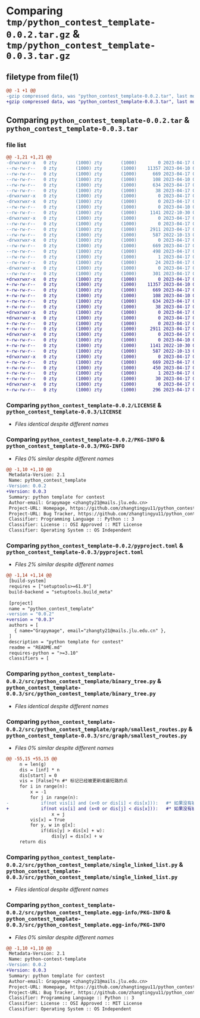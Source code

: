# Comparing `tmp/python_contest_template-0.0.2.tar.gz` & `tmp/python_contest_template-0.0.3.tar.gz`

## filetype from file(1)

```diff
@@ -1 +1 @@
-gzip compressed data, was "python_contest_template-0.0.2.tar", last modified: Mon Apr 17 07:25:04 2023, max compression
+gzip compressed data, was "python_contest_template-0.0.3.tar", last modified: Mon Apr 17 07:45:11 2023, max compression
```

## Comparing `python_contest_template-0.0.2.tar` & `python_contest_template-0.0.3.tar`

### file list

```diff
@@ -1,21 +1,21 @@
-drwxrwxr-x   0 zty       (1000) zty       (1000)        0 2023-04-17 07:25:04.484866 python_contest_template-0.0.2/
--rw-rw-r--   0 zty       (1000) zty       (1000)    11357 2023-04-10 07:05:07.000000 python_contest_template-0.0.2/LICENSE
--rw-rw-r--   0 zty       (1000) zty       (1000)      669 2023-04-17 07:25:04.484866 python_contest_template-0.0.2/PKG-INFO
--rw-rw-r--   0 zty       (1000) zty       (1000)      108 2023-04-10 06:51:34.000000 python_contest_template-0.0.2/README.md
--rw-rw-r--   0 zty       (1000) zty       (1000)      634 2023-04-17 07:24:45.000000 python_contest_template-0.0.2/pyproject.toml
--rw-rw-r--   0 zty       (1000) zty       (1000)       38 2023-04-17 07:25:04.484866 python_contest_template-0.0.2/setup.cfg
-drwxrwxr-x   0 zty       (1000) zty       (1000)        0 2023-04-17 07:25:04.480866 python_contest_template-0.0.2/src/
-drwxrwxr-x   0 zty       (1000) zty       (1000)        0 2023-04-17 07:25:04.480866 python_contest_template-0.0.2/src/python_contest_template/
--rw-rw-r--   0 zty       (1000) zty       (1000)        0 2023-04-10 06:53:27.000000 python_contest_template-0.0.2/src/python_contest_template/__init__.py
--rw-rw-r--   0 zty       (1000) zty       (1000)     1141 2022-10-30 07:19:15.000000 python_contest_template-0.0.2/src/python_contest_template/binary_tree.py
-drwxrwxr-x   0 zty       (1000) zty       (1000)        0 2023-04-17 07:25:04.484866 python_contest_template-0.0.2/src/python_contest_template/graph/
--rw-rw-r--   0 zty       (1000) zty       (1000)        0 2023-04-17 07:05:43.000000 python_contest_template-0.0.2/src/python_contest_template/graph/__init__.py
--rw-rw-r--   0 zty       (1000) zty       (1000)     2911 2023-04-17 06:59:40.000000 python_contest_template-0.0.2/src/python_contest_template/graph/smallest_routes.py
--rw-rw-r--   0 zty       (1000) zty       (1000)      587 2022-10-13 06:09:27.000000 python_contest_template-0.0.2/src/python_contest_template/single_linked_list.py
-drwxrwxr-x   0 zty       (1000) zty       (1000)        0 2023-04-17 07:25:04.480866 python_contest_template-0.0.2/src/python_contest_template.egg-info/
--rw-rw-r--   0 zty       (1000) zty       (1000)      669 2023-04-17 07:25:04.000000 python_contest_template-0.0.2/src/python_contest_template.egg-info/PKG-INFO
--rw-rw-r--   0 zty       (1000) zty       (1000)      498 2023-04-17 07:25:04.000000 python_contest_template-0.0.2/src/python_contest_template.egg-info/SOURCES.txt
--rw-rw-r--   0 zty       (1000) zty       (1000)        1 2023-04-17 07:25:04.000000 python_contest_template-0.0.2/src/python_contest_template.egg-info/dependency_links.txt
--rw-rw-r--   0 zty       (1000) zty       (1000)       24 2023-04-17 07:25:04.000000 python_contest_template-0.0.2/src/python_contest_template.egg-info/top_level.txt
-drwxrwxr-x   0 zty       (1000) zty       (1000)        0 2023-04-17 07:25:04.484866 python_contest_template-0.0.2/tests/
--rw-rw-r--   0 zty       (1000) zty       (1000)      301 2023-04-17 07:20:24.000000 python_contest_template-0.0.2/tests/test_smallest_routes.py
+drwxrwxr-x   0 zty       (1000) zty       (1000)        0 2023-04-17 07:45:11.123470 python_contest_template-0.0.3/
+-rw-rw-r--   0 zty       (1000) zty       (1000)    11357 2023-04-10 07:05:07.000000 python_contest_template-0.0.3/LICENSE
+-rw-rw-r--   0 zty       (1000) zty       (1000)      669 2023-04-17 07:45:11.123470 python_contest_template-0.0.3/PKG-INFO
+-rw-rw-r--   0 zty       (1000) zty       (1000)      108 2023-04-10 06:51:34.000000 python_contest_template-0.0.3/README.md
+-rw-rw-r--   0 zty       (1000) zty       (1000)      634 2023-04-17 07:42:12.000000 python_contest_template-0.0.3/pyproject.toml
+-rw-rw-r--   0 zty       (1000) zty       (1000)       38 2023-04-17 07:45:11.123470 python_contest_template-0.0.3/setup.cfg
+drwxrwxr-x   0 zty       (1000) zty       (1000)        0 2023-04-17 07:45:11.119470 python_contest_template-0.0.3/src/
+drwxrwxr-x   0 zty       (1000) zty       (1000)        0 2023-04-17 07:45:11.123470 python_contest_template-0.0.3/src/graph/
+-rw-rw-r--   0 zty       (1000) zty       (1000)        0 2023-04-17 07:05:43.000000 python_contest_template-0.0.3/src/graph/__init__.py
+-rw-rw-r--   0 zty       (1000) zty       (1000)     2911 2023-04-17 07:32:26.000000 python_contest_template-0.0.3/src/graph/smallest_routes.py
+drwxrwxr-x   0 zty       (1000) zty       (1000)        0 2023-04-17 07:45:11.123470 python_contest_template-0.0.3/src/python_contest_template/
+-rw-rw-r--   0 zty       (1000) zty       (1000)        0 2023-04-10 06:53:27.000000 python_contest_template-0.0.3/src/python_contest_template/__init__.py
+-rw-rw-r--   0 zty       (1000) zty       (1000)     1141 2022-10-30 07:19:15.000000 python_contest_template-0.0.3/src/python_contest_template/binary_tree.py
+-rw-rw-r--   0 zty       (1000) zty       (1000)      587 2022-10-13 06:09:27.000000 python_contest_template-0.0.3/src/python_contest_template/single_linked_list.py
+drwxrwxr-x   0 zty       (1000) zty       (1000)        0 2023-04-17 07:45:11.123470 python_contest_template-0.0.3/src/python_contest_template.egg-info/
+-rw-rw-r--   0 zty       (1000) zty       (1000)      669 2023-04-17 07:45:11.000000 python_contest_template-0.0.3/src/python_contest_template.egg-info/PKG-INFO
+-rw-rw-r--   0 zty       (1000) zty       (1000)      450 2023-04-17 07:45:11.000000 python_contest_template-0.0.3/src/python_contest_template.egg-info/SOURCES.txt
+-rw-rw-r--   0 zty       (1000) zty       (1000)        1 2023-04-17 07:45:11.000000 python_contest_template-0.0.3/src/python_contest_template.egg-info/dependency_links.txt
+-rw-rw-r--   0 zty       (1000) zty       (1000)       30 2023-04-17 07:45:11.000000 python_contest_template-0.0.3/src/python_contest_template.egg-info/top_level.txt
+drwxrwxr-x   0 zty       (1000) zty       (1000)        0 2023-04-17 07:45:11.123470 python_contest_template-0.0.3/tests/
+-rw-rw-r--   0 zty       (1000) zty       (1000)      296 2023-04-17 07:42:05.000000 python_contest_template-0.0.3/tests/test_smallest_routes.py
```

### Comparing `python_contest_template-0.0.2/LICENSE` & `python_contest_template-0.0.3/LICENSE`

 * *Files identical despite different names*

### Comparing `python_contest_template-0.0.2/PKG-INFO` & `python_contest_template-0.0.3/PKG-INFO`

 * *Files 0% similar despite different names*

```diff
@@ -1,10 +1,10 @@
 Metadata-Version: 2.1
 Name: python_contest_template
-Version: 0.0.2
+Version: 0.0.3
 Summary: python template for contest
 Author-email: Grapymage <zhangty21@mails.jlu.edu.cn>
 Project-URL: Homepage, https://github.com/zhangtingyu11/python_contest_template
 Project-URL: Bug Tracker, https://github.com/zhangtingyu11/python_contest_template/issues
 Classifier: Programming Language :: Python :: 3
 Classifier: License :: OSI Approved :: MIT License
 Classifier: Operating System :: OS Independent
```

### Comparing `python_contest_template-0.0.2/pyproject.toml` & `python_contest_template-0.0.3/pyproject.toml`

 * *Files 2% similar despite different names*

```diff
@@ -1,14 +1,14 @@
 [build-system]
 requires = ["setuptools>=61.0"]
 build-backend = "setuptools.build_meta"
 
 [project]
 name = "python_contest_template"
-version = "0.0.2"
+version = "0.0.3"
 authors = [
   { name="Grapymage", email="zhangty21@mails.jlu.edu.cn" },
 ]
 description = "python template for contest"
 readme = "README.md"
 requires-python = ">=3.10"
 classifiers = [
```

### Comparing `python_contest_template-0.0.2/src/python_contest_template/binary_tree.py` & `python_contest_template-0.0.3/src/python_contest_template/binary_tree.py`

 * *Files identical despite different names*

### Comparing `python_contest_template-0.0.2/src/python_contest_template/graph/smallest_routes.py` & `python_contest_template-0.0.3/src/graph/smallest_routes.py`

 * *Files 0% similar despite different names*

```diff
@@ -55,15 +55,15 @@
     n = len(g)
     dis = [inf] * n
     dis[start] = 0
     vis = [False]*n #* 标记已经被更新成最短路的点
     for i in range(n):
         x = -1
         for j in range(n):
-            if(not vis[i] and (x<0 or dis[i] < dis[x])):   #* 如果没有被标记过且当前的最短路, 那么就用x来更新其他点
+            if(not vis[i] and (x<0 or dis[j] < dis[x])):   #* 如果没有被标记过且当前的最短路, 那么就用x来更新其他点
                 x = j
         vis[x] = True
         for y, w in g[x]:
             if(dis[y] > dis[x] + w):
                 dis[y] = dis[x] + w
     return dis
```

### Comparing `python_contest_template-0.0.2/src/python_contest_template/single_linked_list.py` & `python_contest_template-0.0.3/src/python_contest_template/single_linked_list.py`

 * *Files identical despite different names*

### Comparing `python_contest_template-0.0.2/src/python_contest_template.egg-info/PKG-INFO` & `python_contest_template-0.0.3/src/python_contest_template.egg-info/PKG-INFO`

 * *Files 0% similar despite different names*

```diff
@@ -1,10 +1,10 @@
 Metadata-Version: 2.1
 Name: python-contest-template
-Version: 0.0.2
+Version: 0.0.3
 Summary: python template for contest
 Author-email: Grapymage <zhangty21@mails.jlu.edu.cn>
 Project-URL: Homepage, https://github.com/zhangtingyu11/python_contest_template
 Project-URL: Bug Tracker, https://github.com/zhangtingyu11/python_contest_template/issues
 Classifier: Programming Language :: Python :: 3
 Classifier: License :: OSI Approved :: MIT License
 Classifier: Operating System :: OS Independent
```

